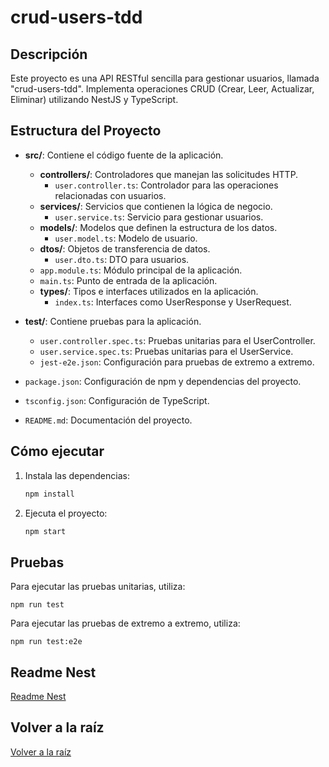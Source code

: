 # crud-users-tdd

## Descripción

Este proyecto es una API RESTful sencilla para gestionar usuarios, llamada "crud-users-tdd". Implementa operaciones CRUD (Crear, Leer, Actualizar, Eliminar) utilizando NestJS y TypeScript.

## Estructura del Proyecto

- **src/**: Contiene el código fuente de la aplicación.
  - **controllers/**: Controladores que manejan las solicitudes HTTP.
    - `user.controller.ts`: Controlador para las operaciones relacionadas con usuarios.
  - **services/**: Servicios que contienen la lógica de negocio.
    - `user.service.ts`: Servicio para gestionar usuarios.
  - **models/**: Modelos que definen la estructura de los datos.
    - `user.model.ts`: Modelo de usuario.
  - **dtos/**: Objetos de transferencia de datos.
    - `user.dto.ts`: DTO para usuarios.
  - `app.module.ts`: Módulo principal de la aplicación.
  - `main.ts`: Punto de entrada de la aplicación.
  - **types/**: Tipos e interfaces utilizados en la aplicación.
    - `index.ts`: Interfaces como UserResponse y UserRequest.

- **test/**: Contiene pruebas para la aplicación.
  - `user.controller.spec.ts`: Pruebas unitarias para el UserController.
  - `user.service.spec.ts`: Pruebas unitarias para el UserService.
  - `jest-e2e.json`: Configuración para pruebas de extremo a extremo.

- `package.json`: Configuración de npm y dependencias del proyecto.
- `tsconfig.json`: Configuración de TypeScript.
- `README.md`: Documentación del proyecto.

## Cómo ejecutar

1. Instala las dependencias:
    ```sh
    npm install
    ```

2. Ejecuta el proyecto:
    ```sh
    npm start
    ```

## Pruebas

Para ejecutar las pruebas unitarias, utiliza:
```
npm run test
```

Para ejecutar las pruebas de extremo a extremo, utiliza:
```
npm run test:e2e
```

## Readme Nest

[Readme Nest](./README-Nest.md)

## Volver a la raíz

[Volver a la raíz](../README.md)